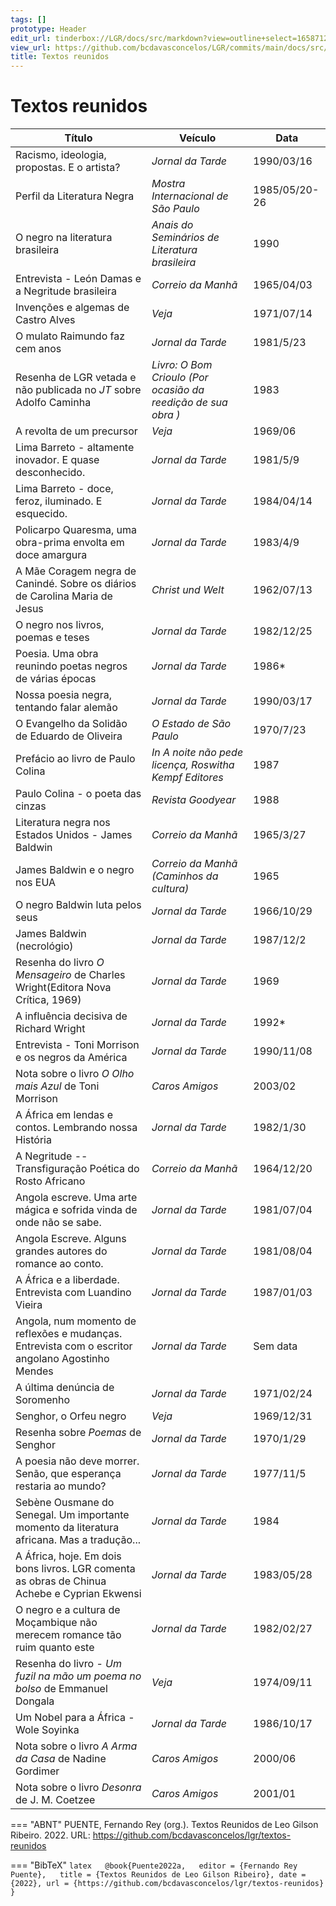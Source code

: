 ```yaml
---
tags: []
prototype: Header
edit_url: tinderbox://LGR/docs/src/markdown?view=outline+select=1658712785
view_url: https://github.com/bcdavasconcelos/LGR/commits/main/docs/src/markdown/textos-reunidos.md
title: Textos reunidos
---
```


# Textos reunidos

| Título | Veículo | Data |
|-------| ---------|------|
| Racismo, ideologia, propostas. E o artista? | _Jornal da Tarde_ | 1990/03/16 |
| Perfil da Literatura Negra | _Mostra Internacional de São Paulo_ | 1985/05/20-26 |
| O negro na literatura brasileira | _Anais do Seminários de Literatura brasileira_ | 1990 |
| Entrevista - León Damas e a Negritude brasileira | _Correio da Manhã_ | 1965/04/03 |
| Invenções e algemas de Castro Alves | _Veja_ | 1971/07/14 |
| O mulato Raimundo faz cem anos | _Jornal da Tarde_ | 1981/5/23 |
| Resenha de LGR vetada e não publicada no *JT* sobre Adolfo Caminha | _Livro: O Bom Crioulo (Por ocasião da reedição de sua obra )_ | 1983 |
| A revolta de um precursor | _Veja_ | 1969/06 |
| Lima Barreto - altamente inovador. E quase desconhecido. | _Jornal da Tarde_ | 1981/5/9 |
| Lima Barreto - doce, feroz, iluminado. E esquecido. | _Jornal da Tarde_ | 1984/04/14 |
| Policarpo Quaresma, uma obra-prima envolta em doce amargura | _Jornal da Tarde_ | 1983/4/9 |
| A Mãe Coragem negra de Canindé. Sobre os diários de Carolina Maria de Jesus | _Christ und Welt_ | 1962/07/13 |
| O negro nos livros, poemas e teses | _Jornal da Tarde_ | 1982/12/25 |
| Poesia. Uma obra reunindo poetas negros de várias épocas | _Jornal da Tarde_ | 1986* |
| Nossa poesia negra, tentando falar alemão | _Jornal da Tarde_ | 1990/03/17 |
| O Evangelho da Solidão de Eduardo de Oliveira | _O Estado de São Paulo_ | 1970/7/23 |
| Prefácio ao livro de Paulo Colina | _In _A noite não pede licença_, Roswitha Kempf Editores_ | 1987 |
| Paulo Colina - o poeta das cinzas | _Revista Goodyear_ | 1988 |
| Literatura negra nos Estados Unidos - James Baldwin | _Correio da Manhã_ | 1965/3/27 |
| James Baldwin e o negro nos EUA | _Correio da Manhã (Caminhos da cultura)_ | 1965 |
|  O negro Baldwin luta pelos seus | _Jornal da Tarde_ | 1966/10/29 |
| James Baldwin (necrológio) | _Jornal da Tarde_ | 1987/12/2 |
| Resenha do livro *O Mensageiro* de Charles Wright(Editora Nova Crítica, 1969)  | _Jornal da Tarde_ | 1969 |
| A influência decisiva de Richard Wright | _Jornal da Tarde_ | 1992* |
| Entrevista - Toni Morrison e os negros da América | _Jornal da Tarde_ | 1990/11/08 |
| Nota sobre o livro *O Olho mais Azul* de Toni Morrison | _Caros Amigos_ | 2003/02 |
| A África em lendas e contos. Lembrando nossa História | _Jornal da Tarde_ | 1982/1/30 |
| A Negritude -- Transfiguração Poética do Rosto Africano | _Correio da Manhã_ | 1964/12/20 |
| Angola escreve. Uma arte mágica e sofrida vinda de onde não se sabe. | _Jornal da Tarde_ | 1981/07/04 |
| Angola Escreve. Alguns grandes autores do romance ao conto. | _Jornal da Tarde_ | 1981/08/04 |
| A África e a liberdade. Entrevista com Luandino Vieira | _Jornal da Tarde_ | 1987/01/03 |
| Angola, num momento de reflexões e mudanças. Entrevista com o escritor angolano Agostinho Mendes | _Jornal da Tarde_ | Sem data |
| A última denúncia de Soromenho | _Jornal da Tarde_ | 1971/02/24 |
| Senghor, o Orfeu negro | _Veja_ | 1969/12/31 |
| Resenha sobre *Poemas* de Senghor | _Jornal da Tarde_ | 1970/1/29 |
| A poesia não deve morrer. Senão, que esperança restaria ao mundo? | _Jornal da Tarde_ | 1977/11/5 |
| Sebène Ousmane do Senegal. Um importante momento da literatura africana. Mas a tradução\... | _Jornal da Tarde_ | 1984 |
| A África, hoje. Em dois bons livros. LGR comenta as obras de Chinua Achebe e Cyprian Ekwensi | _Jornal da Tarde_ | 1983/05/28 |
| O negro e a cultura de Moçambique não merecem romance tão ruim quanto este | _Jornal da Tarde_ | 1982/02/27 |
| Resenha do livro - *Um fuzil na mão um poema no bolso* de Emmanuel Dongala | _Veja_ | 1974/09/11 |
| Um Nobel para a África - Wole Soyinka | _Jornal da Tarde_ | 1986/10/17 |
| Nota sobre o livro *A Arma da Casa* de Nadine Gordimer | _Caros Amigos_ | 2000/06 |
| Nota sobre o livro *Desonra* de J. M. Coetzee | _Caros Amigos_ | 2001/01 |  


=== "ABNT"
    PUENTE, Fernando Rey (org.). Textos Reunidos de Leo Gilson Ribeiro. 2022. URL: https://github.com/bcdavasconcelos/lgr/textos-reunidos  

=== "BibTeX"
    ```latex  
    @book{Puente2022a,  
    editor = {Fernando Rey Puente},  
    title = {Textos Reunidos de Leo Gilson Ribeiro},
    date = {2022},
    url = {https://github.com/bcdavasconcelos/lgr/textos-reunidos}
    }
    ```
